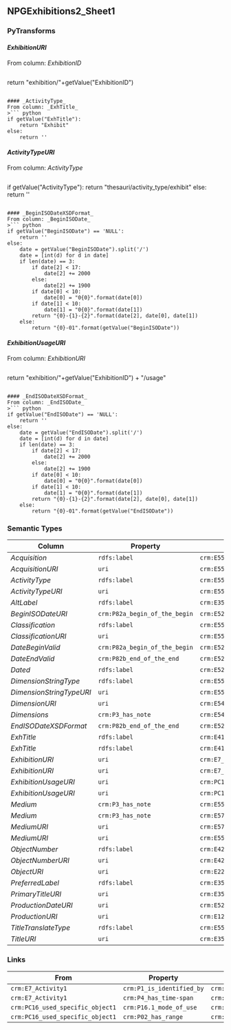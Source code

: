 ## NPGExhibitions2_Sheet1

### PyTransforms
#### _ExhibitionURI_
From column: _ExhibitionID_
>``` python
return "exhibition/"+getValue("ExhibitionID")
```

#### _ActivityType_
From column: _ExhTitle_
>``` python
if getValue("ExhTitle"):
    return "Exhibit"
else:
    return ''
```

#### _ActivityTypeURI_
From column: _ActivityType_
>``` python
if getValue("ActivityType"):
    return "thesauri/activity_type/exhibit"
else:
    return ''
```

#### _BeginISODateXSDFormat_
From column: _BeginISODate_
>``` python
if getValue("BeginISODate") == 'NULL':
    return ''
else:
    date = getValue("BeginISODate").split('/')
    date = [int(d) for d in date]
    if len(date) == 3:
        if date[2] < 17:
            date[2] += 2000
        else:
            date[2] += 1900
        if date[0] < 10:
            date[0] = "0{0}".format(date[0])
        if date[1] < 10:
            date[1] = "0{0}".format(date[1])
        return "{0}-{1}-{2}".format(date[2], date[0], date[1])
    else:
        return "{0}-01".format(getValue("BeginISODate"))
```

#### _ExhibitionUsageURI_
From column: _ExhibitionURI_
>``` python
return "exhibition/"+getValue("ExhibitionID") + "/usage"
```

#### _EndISODateXSDFormat_
From column: _EndISODate_
>``` python
if getValue("EndISODate") == 'NULL':
    return ''
else:
    date = getValue("EndISODate").split('/')
    date = [int(d) for d in date]
    if len(date) == 3:
        if date[2] < 17:
            date[2] += 2000
        else:
            date[2] += 1900
        if date[0] < 10:
            date[0] = "0{0}".format(date[0])
        if date[1] < 10:
            date[1] = "0{0}".format(date[1])
        return "{0}-{1}-{2}".format(date[2], date[0], date[1])
    else:
        return "{0}-01".format(getValue("EndISODate"))
```


### Semantic Types
| Column | Property | Class |
|  ----- | -------- | ----- |
| _Acquisition_ | `rdfs:label` | `crm:E55_Type3`|
| _AcquisitionURI_ | `uri` | `crm:E55_Type3`|
| _ActivityType_ | `rdfs:label` | `crm:E55_Type1`|
| _ActivityTypeURI_ | `uri` | `crm:E55_Type1`|
| _AltLabel_ | `rdfs:label` | `crm:E35_Title2`|
| _BeginISODateURI_ | `crm:P82a_begin_of_the_begin` | `crm:E52_Time-Span1`|
| _Classification_ | `rdfs:label` | `crm:E55_Type1`|
| _ClassificationURI_ | `uri` | `crm:E55_Type1`|
| _DateBeginValid_ | `crm:P82a_begin_of_the_begin` | `crm:E52_Time-Span1`|
| _DateEndValid_ | `crm:P82b_end_of_the_end` | `crm:E52_Time-Span1`|
| _Dated_ | `rdfs:label` | `crm:E52_Time-Span1`|
| _DimensionStringType_ | `rdfs:label` | `crm:E55_Type4`|
| _DimensionStringTypeURI_ | `uri` | `crm:E55_Type4`|
| _DimensionURI_ | `uri` | `crm:E54_Dimension1`|
| _Dimensions_ | `crm:P3_has_note` | `crm:E54_Dimension1`|
| _EndISODateXSDFormat_ | `crm:P82b_end_of_the_end` | `crm:E52_Time-Span1`|
| _ExhTitle_ | `rdfs:label` | `crm:E41_Appellation1`|
| _ExhTitle_ | `rdfs:label` | `crm:E41_Appellation1`|
| _ExhibitionURI_ | `uri` | `crm:E7_Activity1`|
| _ExhibitionURI_ | `uri` | `crm:E7_Activity1`|
| _ExhibitionUsageURI_ | `uri` | `crm:PC16_used_specific_object1`|
| _ExhibitionUsageURI_ | `uri` | `crm:PC16_used_specific_object1`|
| _Medium_ | `crm:P3_has_note` | `crm:E55_Type2`|
| _Medium_ | `crm:P3_has_note` | `crm:E57_Material1`|
| _MediumURI_ | `uri` | `crm:E57_Material1`|
| _MediumURI_ | `uri` | `crm:E55_Type2`|
| _ObjectNumber_ | `rdfs:label` | `crm:E42_Identifier1`|
| _ObjectNumberURI_ | `uri` | `crm:E42_Identifier1`|
| _ObjectURI_ | `uri` | `crm:E22_Man-Made_Object1`|
| _PreferredLabel_ | `rdfs:label` | `crm:E35_Title1`|
| _PrimaryTitleURI_ | `uri` | `crm:E35_Title1`|
| _ProductionDateURI_ | `uri` | `crm:E52_Time-Span1`|
| _ProductionURI_ | `uri` | `crm:E12_Production1`|
| _TitleTranslateType_ | `rdfs:label` | `crm:E55_Type2`|
| _TitleURI_ | `uri` | `crm:E35_Title2`|


### Links
| From | Property | To |
|  --- | -------- | ---|
| `crm:E7_Activity1` | `crm:P1_is_identified_by` | `crm:E41_Appellation1`|
| `crm:E7_Activity1` | `crm:P4_has_time-span` | `crm:E52_Time-Span1`|
| `crm:PC16_used_specific_object1` | `crm:P16.1_mode_of_use` | `crm:E55_Type1`|
| `crm:PC16_used_specific_object1` | `crm:P02_has_range` | `crm:E7_Activity1`|
